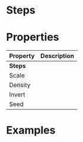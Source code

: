 # Steps


# Properties


| Property | Description| 
| -------- | -----------|
| **Steps** |  |
| Scale |  |
| Density |  |
| Invert |  |
| Seed |  |




# Examples
